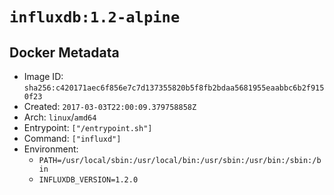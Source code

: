 # `influxdb:1.2-alpine`

## Docker Metadata

- Image ID: `sha256:c420171aec6f856e7c7d137355820b5f8fb2bdaa5681955eaabbc6b2f9150f23`
- Created: `2017-03-03T22:00:09.379758858Z`
- Arch: `linux`/`amd64`
- Entrypoint: `["/entrypoint.sh"]`
- Command: `["influxd"]`
- Environment:
  - `PATH=/usr/local/sbin:/usr/local/bin:/usr/sbin:/usr/bin:/sbin:/bin`
  - `INFLUXDB_VERSION=1.2.0`
